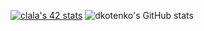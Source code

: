 [![clala's 42 stats](https://badge42.herokuapp.com/api/stats/clala?darkmode=true&cursus=42)](https://github.com/JaeSeoKim/badge42)
![dkotenko's GitHub stats](https://github-readme-stats.vercel.app/api?username=dkotenko&show_icons=true&theme=radical)


